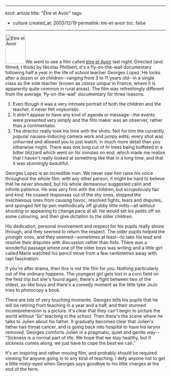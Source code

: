 -----
kind: article
title: "&#202;tre et Avoir"
tags:
- culture
created_at: 2003/12/19
permalink: tre-et-avoir
toc: false
-----

<p><a href="http://www.amazon.co.uk/exec/obidos/ASIN/B0000D1EZR/butshesagirl-21" title="Click here to buy the DVD at Amazon.co.uk"><img class="pixframesmall" src="http://www.rousette.org.uk/mt-static/blog/archives/images/B0000D1EZR.02.TZZZZZZZ.jpg" height="90" width="64" border="0" alt="Etre et Avoir" /></a>We went to see a film called <a href="http://chipsquaw.free.fr/etreetavoir/index_2_uk.html">&#232;tre et Avoir</a> last night. Directed (and filmed, I think) by Nicolas Philibert, it's a fly-on-the-wall documentary following half a year in the life of school teacher Georges Lopez. He looks after a dozen or so children--ranging from 3 to 11 years old--in a single class as the sole teacher (known as <em>classe unique</em> in France, where it is apparently quite common in rural areas). The film was refreshingly different from the average 'fly-on-the-wall' documentary for three reasons:</p>

<ol>
<li>Even though it was a very intimate portrait of both the children and the teacher, it never felt voyeuristic.</li>
<li>It didn't appear to have any kind of agenda or message--the events were presented very simply and the film maker was an observer, rather than a commentator.</li>
<li>The director really took his time with the shots. Not for him the currently popular nausea-inducing camera work and jumpy edits; every shot was unhurried and allowed you to just watch, in much more detail than you otherwise might. There was one long cut of fir trees being buffeted in a bitter blizzard which went on for minutes on end, which made me realise that I haven't really <em>looked</em> at something like that in a long time, and that it was stunningly beautiful.</li>
</ol>

<p>Georges Lopez is an incredible man. We never saw him raise his voice throughout the whole film; with any other person, it might be hard to believe that he <em>never</em> shouted, but his whole demeanour suggested calm and infinite patience. He was very firm with the children, but scrupulously fair and kind. He coaxed responses out of the shy ones, stopped the mischievous ones from causing havoc, resolved fights, tears and disputes, and sponged felt tip pen methodically off grubby little mitts--all without shouting or appearing to change pace at all. He would set <em>les petits</em> off on some colouring, and then give dictation to the older children.</p>

<p>His dedication, personal involvement and respect for his pupils really shone through, and they seemed to return the respect. The older pupils helped the younger ones, and they seemed--sometimes at least--to take his lead and resolve their disputes with discussion rather than fists. There was a wonderful passage where one of the older boys was writing and a little girl called Marie watched his pencil move from a few centimetres away with rapt fascination.</p>

<p>If you're after drama, then this is not the film for you. Nothing particularly out of the ordinary happens. The youngest girl gets lost in a corn field on the field trip but she's found again, there's a fight between two of the oldest, ox-like boys and there's a comedy moment as the little tyke JoJo tries to photocopy a book.</p>

<p>There are lots of very touching moments. Georges tells his pupils that he will be retiring from teaching in a year and a half, and their stunned incomprehension is a picture. It's clear that they can't begin to picture the world without 'Sir' teaching in the school. Then there's the scene where he talks to Julien about his father. It gradually becomes clear that Julien's father has throat cancer, and is going back into hospital to have his larynx removed. Georges comforts Julien in a pragmatic, quiet and gentle way--"Sickness is a normal part of life. We hope that we stay healthy, but if sickness comes along, we just have to cope the best we can."</p>

<p>It's an inspiring and rather moving film, and probably should be required viewing for anyone going in to any kind of teaching. I defy anyone not to get a little misty-eyed when Georges says goodbye to his little charges at the end of the term.</p>
